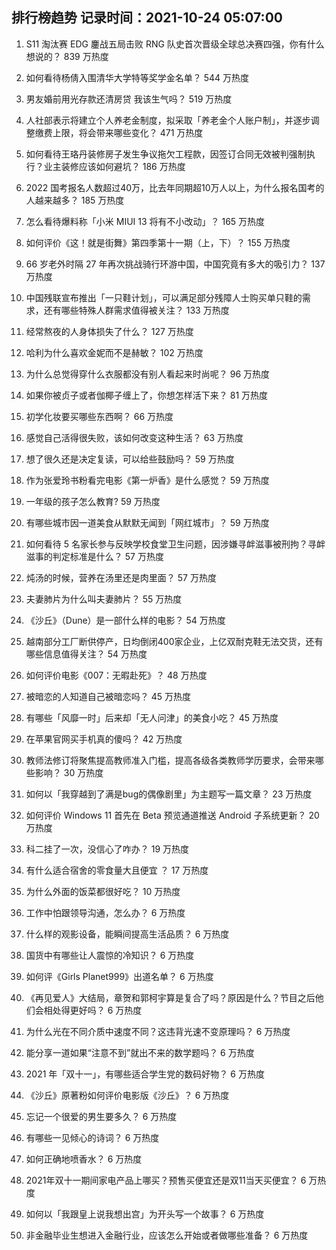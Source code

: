 
## 排行榜趋势 记录时间：2021-10-24 05:07:00
  
  1. S11 淘汰赛 EDG 鏖战五局击败 RNG 队史首次晋级全球总决赛四强，你有什么想说的？ 839 万热度
    
  2. 如何看待杨倩入围清华大学特等奖学金名单？ 544 万热度
    
  3. 男友婚前用光存款还清房贷 我该生气吗？ 519 万热度
    
  4. 人社部表示将建立个人养老金制度，拟采取「养老金个人账户制」，并逐步调整缴费上限，将会带来哪些变化？ 471 万热度
    
  5. 如何看待王珞丹装修房子发生争议拖欠工程款，因签订合同无效被判强制执行？业主装修应该如何避坑？ 186 万热度
    
  6. 2022 国考报名人数超过40万，比去年同期超10万人以上，为什么报名国考的人越来越多？ 185 万热度
    
  7. 怎么看待爆料称「小米 MIUI 13 将有不小改动」？ 165 万热度
    
  8. 如何评价《这！就是街舞》第四季第十一期（上，下）？ 155 万热度
    
  9. 66 岁老外时隔 27 年再次挑战骑行环游中国，中国究竟有多大的吸引力？ 137 万热度
    
  10. 中国残联宣布推出「一只鞋计划」，可以满足部分残障人士购买单只鞋的需求，还有哪些特殊人群需求值得被关注？ 133 万热度
    
  11. 经常熬夜的人身体损失了什么？ 127 万热度
    
  12. 哈利为什么喜欢金妮而不是赫敏？ 102 万热度
    
  13. 为什么总觉得穿什么衣服都没有别人看起来时尚呢？ 96 万热度
    
  14. 如果你被贞子或者伽椰子缠上了，你想怎样活下来？ 81 万热度
    
  15. 初学化妆要买哪些东西啊？ 66 万热度
    
  16. 感觉自己活得很失败，该如何改变这种生活？ 63 万热度
    
  17. 想了很久还是决定复读，可以给些鼓励吗？ 59 万热度
    
  18. 作为张爱玲书粉看完电影《第一炉香》是什么感觉？ 59 万热度
    
  19. 一年级的孩子怎么教育? 59 万热度
    
  20. 有哪些城市因一道美食从默默无闻到「网红城市」？ 59 万热度
    
  21. 如何看待 5 名家长参与反映学校食堂卫生问题，因涉嫌寻衅滋事被刑拘？寻衅滋事的判定标准是什么？ 57 万热度
    
  22. 炖汤的时候，营养在汤里还是肉里面？ 57 万热度
    
  23. 夫妻肺片为什么叫夫妻肺片？ 55 万热度
    
  24. 《沙丘》（Dune）是一部什么样的电影？ 54 万热度
    
  25. 越南部分工厂断供停产，日均倒闭400家企业，上亿双耐克鞋无法交货，还有哪些信息值得关注？ 54 万热度
    
  26. 如何评价电影《007：无暇赴死》？ 48 万热度
    
  27. 被暗恋的人知道自己被暗恋吗？ 45 万热度
    
  28. 有哪些「风靡一时」后来却「无人问津」的美食小吃？ 45 万热度
    
  29. 在苹果官网买手机真的傻吗？ 42 万热度
    
  30. 教师法修订将聚焦提高教师准入门槛，提高各级各类教师学历要求，会带来哪些影响？ 30 万热度
    
  31. 如何以「我穿越到了满是bug的偶像剧里」为主题写一篇文章？ 23 万热度
    
  32. 如何评价 Windows 11 首先在 Beta 预览通道推送 Android 子系统更新？ 20 万热度
    
  33. 科二挂了一次，没信心了咋办？ 19 万热度
    
  34. 有什么适合宿舍的零食量大且便宜 ？ 17 万热度
    
  35. 为什么外面的饭菜都很好吃？ 10 万热度
    
  36. 工作中怕跟领导沟通，怎么办？ 6 万热度
    
  37. 什么样的观影设备，能瞬间提高生活品质？ 6 万热度
    
  38. 国货中有哪些让人震惊的冷知识？ 6 万热度
    
  39. 如何评《Girls Planet999》出道名单？ 6 万热度
    
  40. 《再见爱人》大结局，章贺和郭柯宇算是复合了吗？原因是什么？节目之后他们会相处得更好吗？ 6 万热度
    
  41. 为什么光在不同介质中速度不同？这违背光速不变原理吗？ 6 万热度
    
  42. 能分享一道如果“注意不到”就出不来的数学题吗？ 6 万热度
    
  43. 2021 年「双十一」，有哪些适合学生党的数码好物？ 6 万热度
    
  44. 《沙丘》原著粉如何评价电影版《沙丘》？ 6 万热度
    
  45. 忘记一个很爱的男生要多久？ 6 万热度
    
  46. 有哪些一见倾心的诗词？ 6 万热度
    
  47. 如何正确地喷香水？ 6 万热度
    
  48. 2021年双十一期间家电产品上哪买？预售买便宜还是双11当天买便宜？ 6 万热度
    
  49. 如何以「我跟皇上说我想出宫」为开头写一个故事？ 6 万热度
    
  50. 非金融毕业生想进入金融行业，应该怎么开始或者做哪些准备？ 6 万热度
    